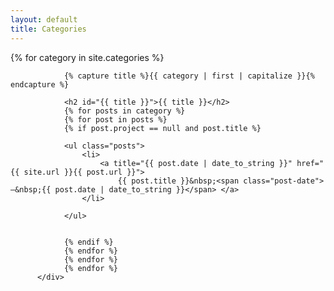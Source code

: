 ```yaml
---
layout: default
title: Categories
---
```


  <div class="categories">
                {% for category in site.categories %}

                {% capture title %}{{ category | first | capitalize }}{% endcapture %}

                <h2 id="{{ title }}">{{ title }}</h2>
                {% for posts in category %}
                {% for post in posts %}
                {% if post.project == null and post.title %}

                <ul class="posts">
                    <li>
                        <a title="{{ post.date | date_to_string }}" href="{{ site.url }}{{ post.url }}">
                            {{ post.title }}&nbsp;<span class="post-date">—&nbsp;{{ post.date | date_to_string }}</span> </a>
                    </li>

                </ul>


                {% endif %}
                {% endfor %}
                {% endfor %}
                {% endfor %}
          </div>